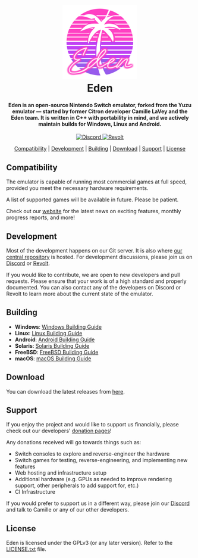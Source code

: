 <!--
# SPDX-FileCopyrightText: Copyright 2025 Eden Emulator Project
# SPDX-License-Identifier: GPL-3.0-or-later

# SPDX-FileCopyrightText: 2018 yuzu Emulator Project
# SPDX-License-Identifier: GPL-2.0-or-later
-->
<!-- lang: en-GB -->

<h1 align="center">
  <br>
  <a href="https://git.eden-emu.dev/eden-emu/eden"><img src="./dist/qt_themes/default/icons/256x256/eden_named.png" alt="Eden" width="200"></a>
  <br>
  <b>Eden</b>
  <br>
</h1>

<h4 align="center"><b>Eden</b> is an open-source Nintendo Switch emulator, forked from the Yuzu emulator — started by former Citron developer Camille LaVey and the Eden team.
It is written in C++ with portability in mind, and we actively maintain builds for Windows, Linux and Android.
</h4>

<p align="center">
    </a>
    <a href="https://discord.gg/kXAmGCXBGD">
        <img src="https://img.shields.io/discord/1367654015269339267?color=5865F2&label=Eden&logo=discord&logoColor=white"
            alt="Discord">
    </a>
    <a href="https://rvlt.gg/qKgFEAbH">
        <img src="https://img.shields.io/revolt/invite/qKgFEAbH?color=d61f3a&label=Revolt"
            alt="Revolt">
    </a>
</p>

<p align="center">
  <a href="#compatibility">Compatibility</a> |
  <a href="#development">Development</a> |
  <a href="#building">Building</a> |
  <a href="#download">Download</a> |
  <a href="#support">Support</a> |
  <a href="#license">License</a>
</p>

## Compatibility

The emulator is capable of running most commercial games at full speed, provided you meet the necessary hardware requirements.

A list of supported games will be available in future. Please be patient.

Check out our [website](https://eden-emu.dev) for the latest news on exciting features, monthly progress reports, and more!

## Development

Most of the development happens on our Git server. It is also where [our central repository](https://git.eden-emu.dev/eden-emu/eden) is hosted. For development discussions, please join us on [Discord](https://discord.gg/kXAmGCXBGD) or [Revolt](https://rvlt.gg/qKgFEAbH).

If you would like to contribute, we are open to new developers and pull requests. Please ensure that your work is of a high standard and properly documented. You can also contact any of the developers on Discord or Revolt to learn more about the current state of the emulator.

## Building

* **Windows**: [Windows Building Guide](./docs/build/Windows.md)
* **Linux**: [Linux Building Guide](./docs/build/Linux.md)
* **Android**: [Android Building Guide](./docs/build/Android.md)
* **Solaris**: [Solaris Building Guide](./docs/build/Solaris.md)
* **FreeBSD**: [FreeBSD Building Guide](./docs/build/FreeBSD.md)
* **macOS**: [macOS Building Guide](./docs/build/macOS.md)

## Download

You can download the latest releases from [here](https://github.com/eden-emulator/Releases/releases).

## Support

If you enjoy the project and would like to support us financially, please check out our developers' [donation pages](https://eden-emu.dev/donations)!

Any donations received will go towards things such as:
* Switch consoles to explore and reverse-engineer the hardware
* Switch games for testing, reverse-engineering, and implementing new features
* Web hosting and infrastructure setup
* Additional hardware (e.g. GPUs as needed to improve rendering support, other peripherals to add support for, etc.)
* CI Infrastructure

If you would prefer to support us in a different way, please join our [Discord](https://discord.gg/edenemu) and talk to Camille or any of our other developers.

## License

Eden is licensed under the GPLv3 (or any later version). Refer to the [LICENSE.txt](https://git.eden-emu.dev/eden-emu/eden/src/branch/master/LICENSE.txt) file.
